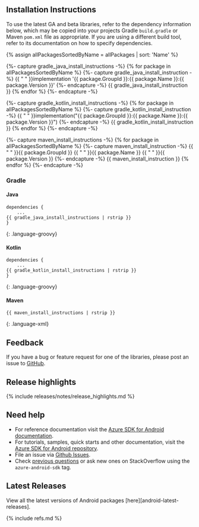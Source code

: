 ## Installation Instructions

To use the latest GA and beta libraries, refer to the dependency information below, which may be copied into your projects Gradle `build.gradle` or Maven `pom.xml` file as appropriate. If you are using a different build tool, refer to its documentation on how to specify dependencies.

{% assign allPackagesSortedByName = allPackages | sort: 'Name' %}

{%- capture gradle_java_install_instructions -%}
{% for package in allPackagesSortedByName %}
    {%- capture gradle_java_install_instruction -%}
{{ "    " }}implementation '{{ package.GroupId }}:{{ package.Name }}:{{ package.Version }}'
    {%- endcapture -%}
    {{ gradle_java_install_instruction }}
{% endfor %}
{%- endcapture -%}

{%- capture gradle_kotlin_install_instructions -%}
{% for package in allPackagesSortedByName %}
    {%- capture gradle_kotlin_install_instruction -%}
{{ "    " }}implementation("{{ package.GroupId }}:{{ package.Name }}:{{ package.Version }}")
    {%- endcapture -%}
    {{ gradle_kotlin_install_instruction }}
{% endfor %}
{%- endcapture -%}

{%- capture maven_install_instructions -%}
{% for package in allPackagesSortedByName %}
    {%- capture maven_install_instruction -%}
<dependency>
{{ "    " }}<groupId>{{ package.GroupId }}</groupId>
{{ "    " }}<artifactId>{{ package.Name }}</artifactId>
{{ "    " }}<version>{{ package.Version }}</version>
</dependency>
    {%- endcapture -%}
    {{ maven_install_instruction }}
{% endfor %}
{%- endcapture -%}

### Gradle

#### Java
```
dependencies {
    ...
{{ gradle_java_install_instructions | rstrip }}
}
```
{: .language-groovy}

#### Kotlin
```
dependencies {
    ...
{{ gradle_kotlin_install_instructions | rstrip }}
}
```
{: .language-groovy}

#### Maven
```
{{ maven_install_instructions | rstrip }}
```
{: .language-xml}

## Feedback

If you have a bug or feature request for one of the libraries, please post an issue to [GitHub](https://github.com/azure/azure-sdk-for-android/issues).

## Release highlights

{% include releases/notes/release_highlights.md %}

## Need help

- For reference documentation visit the [Azure SDK for Android documentation](https://azure.github.io/azure-sdk-for-android/).
- For tutorials, samples, quick starts and other documentation, visit the [Azure SDK for Android repository](https://github.com/azure/azure-sdk-for-android/).
- File an issue via [Github Issues](https://github.com/Azure/azure-sdk-for-android/issues/new/choose).
- Check [previous questions](https://stackoverflow.com/questions/tagged/azure-android-sdk) or ask new ones on
 StackOverflow using the `azure-android-sdk` tag.

## Latest Releases

View all the latest versions of Android packages [here][android-latest-releases].

{% include refs.md %}

